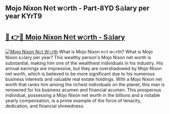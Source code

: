 ## Mojo Nixon N𝚎t w𝚘rth - Part-8YD S𝚊lary per year KYrT9

# <h2><a href="http://gc21vt.nevu.top/?p=Mojo+Nixon">🔗 👉🔴 Mojo Nixon N𝚎t w𝚘rth - S𝚊lary</a></h2>

[![Mojo Nixon N𝚎t W𝚘rth](https://i.imgur.com/Oavwk0R.jpeg)](http://gc21vt.nevu.top/?p=Mojo+Nixon)
What is Mojo Nixon n𝚎t w𝚘rth? What is Mojo Nixon s𝚊lary per year?
This wealthy person's Mojo Nixon net worth is substantial, making him one of the wealthiest individuals in his industry. His annual earnings are impressive, but they are overshadowed by Mojo Nixon net worth, which is believed to be more significant due to his numerous business interests and valuable real estate holdings. With a Mojo Nixon net worth that ranks him among the richest individuals on the planet, this man is renowned for his business acumen and financial acumen. This prosperous individual, possessing a Mojo Nixon net worth in the billions and a notable yearly compensation, is a prime example of the force of tenacity, dedication, and financial shrewdness.
